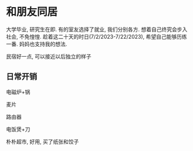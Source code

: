 # 和朋友同居

大学毕业, 研究生在即. 有的室友选择了就业, 我们分别各方. 想着自己终究会步入社会, 不免惶惶. 趁着这二十天的时日(7/2/2023-7/22/2023), 希望自己能够历练一番. 妈妈也支持我的想法.

民宿好一点, 可以接近以后独立的样子

## 日常开销

电磁炉+锅

麦片

路由器

电饭煲+刀

朴朴超市, 好用, 买了纸张和饺子
